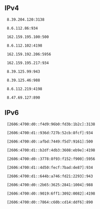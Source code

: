 ## IPv4
```
 8.39.204.120:3138
```
```
 8.6.112.86:934
```
```
 162.159.195.100:500
```
```
 8.6.112.102:4198
```
```
 162.159.192.206:5956
```
```
 162.159.195.217:934
```
```
 8.39.125.99:943
```
```
 8.39.125.46:988
```
```
 8.6.112.219:4198
```
```
 8.47.69.127:890
```

## IPv6
```
 [2606:4700:d0::f4d9:96b0:fd3b:1b2c]:3138
```
```
 [2606:4700:d1::936d:727b:52cb:8fcf]:934
```
```
 [2606:4700:d0::afbd:7449:f5d7:9161]:500
```
```
 [2606:4700:d1::b2df:4db3:3608:eb9e]:4198
```
```
 [2606:4700:d0::3778:8f93:f152:f900]:5956
```
```
 [2606:4700:d1::4d50:fecf:7bad:de87]:934
```
```
 [2606:4700:d1::644b:a746:fd21:2293]:943
```
```
 [2606:4700:d0::2b65:3625:2841:1004]:988
```
```
 [2606:4700:d0::9019:6ff1:3092:0082]:4198
```
```
 [2606:4700:d0::7864:c60b:cd14:ddf6]:890
```
